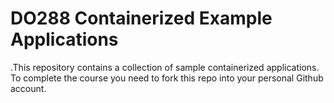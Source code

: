 # DO288 Containerized Example Applications

.This repository contains a collection of sample containerized applications.  To complete the course you need to fork this repo into your personal Github account.

